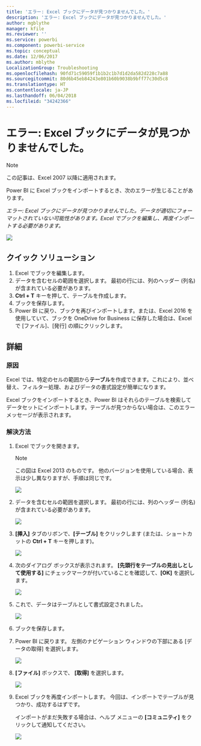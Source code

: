 ```yaml
---
title: 'エラー: Excel ブックにデータが見つかりませんでした。'
description: 'エラー: Excel ブックにデータが見つかりませんでした。'
author: mgblythe
manager: kfile
ms.reviewer: ''
ms.service: powerbi
ms.component: powerbi-service
ms.topic: conceptual
ms.date: 12/06/2017
ms.author: mblythe
LocalizationGroup: Troubleshooting
ms.openlocfilehash: 90fd71c59059f1b1b2c1b7d1d2da582d228c7a88
ms.sourcegitcommit: 80d6b45eb84243e801b60b9038b9bff77c30d5c8
ms.translationtype: HT
ms.contentlocale: ja-JP
ms.lasthandoff: 06/04/2018
ms.locfileid: "34242366"
---
```

# <a name="error-we-couldnt-find-any-data-in-your-excel-workbook"></a>エラー: Excel ブックにデータが見つかりませんでした。

>[!NOTE]
>この記事は、Excel 2007 以降に適用されます。

Power BI に Excel ブックをインポートするとき、次のエラーが生じることがあります。

*エラー: Excel ブックにデータが見つかりませんでした。データが適切にフォーマットされていない可能性があります。Excel でブックを編集し、再度インポートする必要があります。*

![](media/service-admin-troubleshoot-excel-workbook-data/pbi_wecouldntfindanydata.png)

## <a name="quick-solution"></a>クイック ソリューション
1. Excel でブックを編集します。
2. データを含むセルの範囲を選択します。 最初の行には、列のヘッダー (列名) が含まれている必要があります。
3. **Ctrl + T** キーを押して、テーブルを作成します。
4. ブックを保存します。
5. Power BI に戻り、ブックを再びインポートします。または、Excel 2016 を使用していて、ブックを OneDrive for Business に保存した場合は、Excel で [ファイル]、[発行] の順にクリックします。

## <a name="details"></a>詳細
### <a name="cause"></a>原因
Excel では、特定のセルの範囲から**テーブル**を作成できます。これにより、並べ替え、フィルター処理、およびデータの書式設定が簡単になります。

Excel ブックをインポートするとき、Power BI はそれらのテーブルを検索してデータセットにインポートします。テーブルが見つからない場合は、このエラー メッセージが表示されます。

### <a name="solution"></a>解決方法
1. Excel でブックを開きます。 
    >[!NOTE]
    >この図は Excel 2013 のものです。 他のバージョンを使用している場合、表示は少し異なりますが、手順は同じです。
    
    ![](media/service-admin-troubleshoot-excel-workbook-data/pbi_trb_xlwksht1.png)
2. データを含むセルの範囲を選択します。 最初の行には、列のヘッダー (列名) が含まれている必要があります。
   
    ![](media/service-admin-troubleshoot-excel-workbook-data/pbi_trb_xlwksht2.png)
3. **[挿入]** タブのリボンで、**[テーブル]** をクリックします  (または、ショートカットの **Ctrl + T** キーを押します)。
   
    ![](media/service-admin-troubleshoot-excel-workbook-data/pbi_trb_xlwksht3.png)
4. 次のダイアログ ボックスが表示されます。 **[先頭行をテーブルの見出しとして使用する]** にチェックマークが付いていることを確認して、**[OK]** を選択します。
   
    ![](media/service-admin-troubleshoot-excel-workbook-data/pbi_trb_xlcreatetbl.png)
5. これで、データはテーブルとして書式設定されました。
   
    ![](media/service-admin-troubleshoot-excel-workbook-data/pbi_trb_xltbl.png)
6. ブックを保存します。
7. Power BI に戻ります。 左側のナビゲーション ウィンドウの下部にある [データの取得] を選択します。
   
    ![](media/service-admin-troubleshoot-excel-workbook-data/pbi_getdata.png)
8. **[ファイル]** ボックスで、 **[取得]** を選択します。
   
    ![](media/service-admin-troubleshoot-excel-workbook-data/pbi_getfiles.png)
9. Excel ブックを再度インポートします。 今回は、インポートでテーブルが見つかり、成功するはずです。
   
    インポートがまだ失敗する場合は、ヘルプ メニューの **[コミュニティ]** をクリックして通知してください。
   
    ![](media/service-admin-troubleshoot-excel-workbook-data/pbi_questionmenucommunity.png)
